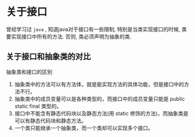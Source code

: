 <!--
Created: Tue Apr 28 2020 15:43:09 GMT+0800 (China Standard Time)
Modified: Fri May 08 2020 16:39:00 GMT+0800 (China Standard Time)
-->

# 关于接口

曾经学习过 `java` , 知道java对于接口有一些限制, 特别是当类实现接口的时候, 类要实现接口中所有的方法. 否则, 类必须声明为抽象的类.

## 关于接口和抽象类的对比

抽象类和接口的区别

1. 抽象类中的方法可以有方法体，就是能实现方法的具体功能，但是接口中的方法不行。
2. 抽象类中的成员变量可以是各种类型的，而接口中的成员变量只能是 public static final 类型的。
3. 接口中不能含有静态代码块以及静态方法(用 static 修饰的方法)，而抽象类是可以有静态代码块和静态方法。
4. 一个类只能继承一个抽象类，而一个类却可以实现多个接口。
